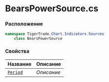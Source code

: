 
# BearsPowerSource.cs
### Расположение
```csharp
namespace TigerTrade.Chart.Indicators.Sources  
    class BearsPowerSource
```

### Свойства
| Название | Описание |
| --- | --- |
| [`Period`](./Свойства/Period.md) | *Описание* |

